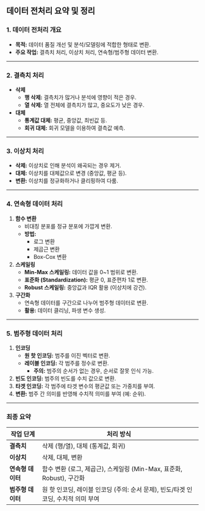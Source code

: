 ## 데이터 전처리 요약 및 정리
### **1. 데이터 전처리 개요**
- **목적:** 데이터 품질 개선 및 분석/모델링에 적합한 형태로 변환.
- **주요 작업:** 결측치 처리, 이상치 처리, 연속형/범주형 데이터 변환.
---
### **2. 결측치 처리**
- **삭제**
    - **행 삭제:** 결측치가 많거나 분석에 영향이 적은 경우.
    - **열 삭제:** 열 전체에 결측치가 많고, 중요도가 낮은 경우.
- **대체**
    - **통계값 대체:** 평균, 중앙값, 최빈값 등.
    - **회귀 대체:** 회귀 모델을 이용하여 결측값 예측.
---
### **3. 이상치 처리**
- **삭제:** 이상치로 인해 분석이 왜곡되는 경우 제거.
- **대체:** 이상치를 대체값으로 변경 (중앙값, 평균 등).
- **변환:** 이상치를 정규화하거나 클리핑하여 다룸.
---
### **4. 연속형 데이터 처리**
1. **함수 변환**
    - 비대칭 분포를 정규 분포에 가깝게 변환.
    - **방법:**
        - 로그 변환
        - 제곱근 변환
        - Box-Cox 변환
2. **스케일링**
    - **Min-Max 스케일링:** 데이터 값을 0~1 범위로 변환.
    - **표준화 (Standardization):** 평균 0, 표준편차 1로 변환.
    - **Robust 스케일링:** 중앙값과 IQR 활용 (이상치에 강건).
3. **구간화**
    - 연속형 데이터를 구간으로 나누어 범주형 데이터로 변환.
    - **활용:** 데이터 클리닝, 파생 변수 생성.
---
### **5. 범주형 데이터 처리**
1. **인코딩**
    - **원 핫 인코딩:** 범주를 이진 벡터로 변환.
    - **레이블 인코딩:** 각 범주를 정수로 변환.
        - **주의:** 범주의 순서가 없는 경우, 순서로 잘못 인식 가능.
2. **빈도 인코딩:** 범주의 빈도를 수치 값으로 변환.
3. **타겟 인코딩:** 각 범주에 타겟 변수의 평균값 또는 가중치를 부여.
4. **변환:** 범주 간 의미를 반영해 수치적 의미를 부여 (예: 순위).
---
### **최종 요약**
| **작업 단계** | **처리 방식** |
| --- | --- |
| **결측치** | 삭제 (행/열), 대체 (통계값, 회귀) |
| **이상치** | 삭제, 대체, 변환 |
| **연속형 데이터** | 함수 변환 (로그, 제곱근), 스케일링 (Min-Max, 표준화, Robust), 구간화 |
| **범주형 데이터** | 원 핫 인코딩, 레이블 인코딩 (주의: 순서 문제), 빈도/타겟 인코딩, 수치적 의미 부여 |